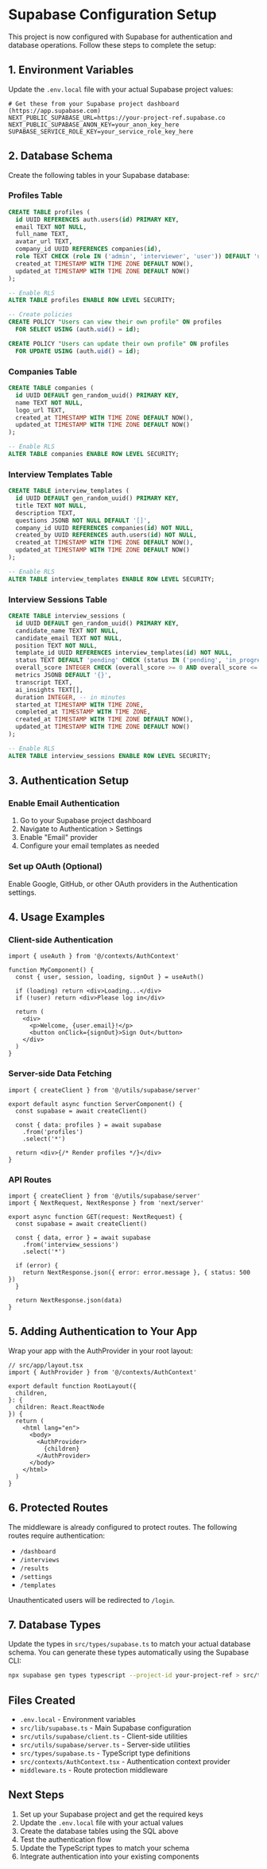 # Supabase Configuration Setup

This project is now configured with Supabase for authentication and database operations. Follow these steps to complete the setup:

## 1. Environment Variables

Update the `.env.local` file with your actual Supabase project values:

```env
# Get these from your Supabase project dashboard (https://app.supabase.com)
NEXT_PUBLIC_SUPABASE_URL=https://your-project-ref.supabase.co
NEXT_PUBLIC_SUPABASE_ANON_KEY=your_anon_key_here
SUPABASE_SERVICE_ROLE_KEY=your_service_role_key_here
```

## 2. Database Schema

Create the following tables in your Supabase database:

### Profiles Table
```sql
CREATE TABLE profiles (
  id UUID REFERENCES auth.users(id) PRIMARY KEY,
  email TEXT NOT NULL,
  full_name TEXT,
  avatar_url TEXT,
  company_id UUID REFERENCES companies(id),
  role TEXT CHECK (role IN ('admin', 'interviewer', 'user')) DEFAULT 'user',
  created_at TIMESTAMP WITH TIME ZONE DEFAULT NOW(),
  updated_at TIMESTAMP WITH TIME ZONE DEFAULT NOW()
);

-- Enable RLS
ALTER TABLE profiles ENABLE ROW LEVEL SECURITY;

-- Create policies
CREATE POLICY "Users can view their own profile" ON profiles
  FOR SELECT USING (auth.uid() = id);

CREATE POLICY "Users can update their own profile" ON profiles
  FOR UPDATE USING (auth.uid() = id);
```

### Companies Table
```sql
CREATE TABLE companies (
  id UUID DEFAULT gen_random_uuid() PRIMARY KEY,
  name TEXT NOT NULL,
  logo_url TEXT,
  created_at TIMESTAMP WITH TIME ZONE DEFAULT NOW(),
  updated_at TIMESTAMP WITH TIME ZONE DEFAULT NOW()
);

-- Enable RLS
ALTER TABLE companies ENABLE ROW LEVEL SECURITY;
```

### Interview Templates Table
```sql
CREATE TABLE interview_templates (
  id UUID DEFAULT gen_random_uuid() PRIMARY KEY,
  title TEXT NOT NULL,
  description TEXT,
  questions JSONB NOT NULL DEFAULT '[]',
  company_id UUID REFERENCES companies(id) NOT NULL,
  created_by UUID REFERENCES auth.users(id) NOT NULL,
  created_at TIMESTAMP WITH TIME ZONE DEFAULT NOW(),
  updated_at TIMESTAMP WITH TIME ZONE DEFAULT NOW()
);

-- Enable RLS
ALTER TABLE interview_templates ENABLE ROW LEVEL SECURITY;
```

### Interview Sessions Table
```sql
CREATE TABLE interview_sessions (
  id UUID DEFAULT gen_random_uuid() PRIMARY KEY,
  candidate_name TEXT NOT NULL,
  candidate_email TEXT NOT NULL,
  position TEXT NOT NULL,
  template_id UUID REFERENCES interview_templates(id) NOT NULL,
  status TEXT DEFAULT 'pending' CHECK (status IN ('pending', 'in_progress', 'completed', 'cancelled')),
  overall_score INTEGER CHECK (overall_score >= 0 AND overall_score <= 100),
  metrics JSONB DEFAULT '{}',
  transcript TEXT,
  ai_insights TEXT[],
  duration INTEGER, -- in minutes
  started_at TIMESTAMP WITH TIME ZONE,
  completed_at TIMESTAMP WITH TIME ZONE,
  created_at TIMESTAMP WITH TIME ZONE DEFAULT NOW(),
  updated_at TIMESTAMP WITH TIME ZONE DEFAULT NOW()
);

-- Enable RLS
ALTER TABLE interview_sessions ENABLE ROW LEVEL SECURITY;
```

## 3. Authentication Setup

### Enable Email Authentication
1. Go to your Supabase project dashboard
2. Navigate to Authentication > Settings
3. Enable "Email" provider
4. Configure your email templates as needed

### Set up OAuth (Optional)
Enable Google, GitHub, or other OAuth providers in the Authentication settings.

## 4. Usage Examples

### Client-side Authentication
```tsx
import { useAuth } from '@/contexts/AuthContext'

function MyComponent() {
  const { user, session, loading, signOut } = useAuth()
  
  if (loading) return <div>Loading...</div>
  if (!user) return <div>Please log in</div>
  
  return (
    <div>
      <p>Welcome, {user.email}!</p>
      <button onClick={signOut}>Sign Out</button>
    </div>
  )
}
```

### Server-side Data Fetching
```tsx
import { createClient } from '@/utils/supabase/server'

export default async function ServerComponent() {
  const supabase = await createClient()
  
  const { data: profiles } = await supabase
    .from('profiles')
    .select('*')
  
  return <div>{/* Render profiles */}</div>
}
```

### API Routes
```tsx
import { createClient } from '@/utils/supabase/server'
import { NextRequest, NextResponse } from 'next/server'

export async function GET(request: NextRequest) {
  const supabase = await createClient()
  
  const { data, error } = await supabase
    .from('interview_sessions')
    .select('*')
  
  if (error) {
    return NextResponse.json({ error: error.message }, { status: 500 })
  }
  
  return NextResponse.json(data)
}
```

## 5. Adding Authentication to Your App

Wrap your app with the AuthProvider in your root layout:

```tsx
// src/app/layout.tsx
import { AuthProvider } from '@/contexts/AuthContext'

export default function RootLayout({
  children,
}: {
  children: React.ReactNode
}) {
  return (
    <html lang="en">
      <body>
        <AuthProvider>
          {children}
        </AuthProvider>
      </body>
    </html>
  )
}
```

## 6. Protected Routes

The middleware is already configured to protect routes. The following routes require authentication:
- `/dashboard`
- `/interviews`
- `/results`
- `/settings`
- `/templates`

Unauthenticated users will be redirected to `/login`.

## 7. Database Types

Update the types in `src/types/supabase.ts` to match your actual database schema. You can generate these types automatically using the Supabase CLI:

```bash
npx supabase gen types typescript --project-id your-project-ref > src/types/database.ts
```

## Files Created

- `.env.local` - Environment variables
- `src/lib/supabase.ts` - Main Supabase configuration
- `src/utils/supabase/client.ts` - Client-side utilities
- `src/utils/supabase/server.ts` - Server-side utilities
- `src/types/supabase.ts` - TypeScript type definitions
- `src/contexts/AuthContext.tsx` - Authentication context provider
- `middleware.ts` - Route protection middleware

## Next Steps

1. Set up your Supabase project and get the required keys
2. Update the `.env.local` file with your actual values  
3. Create the database tables using the SQL above
4. Test the authentication flow
5. Update the TypeScript types to match your schema
6. Integrate authentication into your existing components
